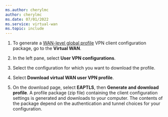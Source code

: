 ```yaml
---
ms.author: cherylmc
author: cherylmc
ms.date: 07/01/2022
ms.service: virtual-wan
ms.topic: include
---
```


1. To generate a [WAN-level global profile](../articles/virtual-wan/global-hub-profile.md) VPN client configuration package, go to the **Virtual WAN**.

1. In the left pane, select **User VPN configurations**.

1. Select the configuration for which you want to download the profile.

1. Select **Download virtual WAN user VPN profile**.

1. On the download page, select **EAPTLS**, then **Generate and download profile**. A profile package (zip file) containing the client configuration settings is generated and downloads to your computer. The contents of the package depend on the authentication and tunnel choices for your configuration.